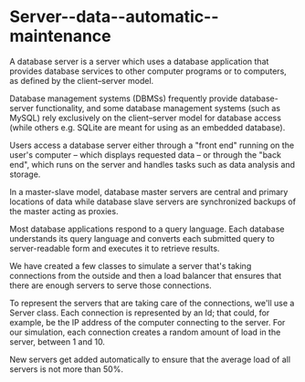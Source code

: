 # Server--data--automatic--maintenance
A database server is a server which uses a database application that provides database services to other computer programs or to computers, as defined by the client–server model.

Database management systems (DBMSs) frequently provide database-server functionality, and some database management systems (such as MySQL) rely exclusively on the client–server model for database access (while others e.g. SQLite are meant for using as an embedded database).

Users access a database server either through a "front end" running on the user's computer – which displays requested data – or through the "back end", which runs on the server and handles tasks such as data analysis and storage.

In a master-slave model, database master servers are central and primary locations of data while database slave servers are synchronized backups of the master acting as proxies.

Most database applications respond to a query language. Each database understands its query language and converts each submitted query to server-readable form and executes it to retrieve results.

We have created a few classes to simulate a server that's taking connections from the outside and then a load balancer that ensures that there are enough servers to serve those connections.

To represent the servers that are taking care of the connections, we'll use a Server class. Each connection is represented by an Id; that could, for example, be the IP address of the computer connecting to the server. For our simulation, each connection creates a random amount of load in the server, between 1 and 10.

New servers get added automatically to ensure that the average load of all servers is not more than 50%.


